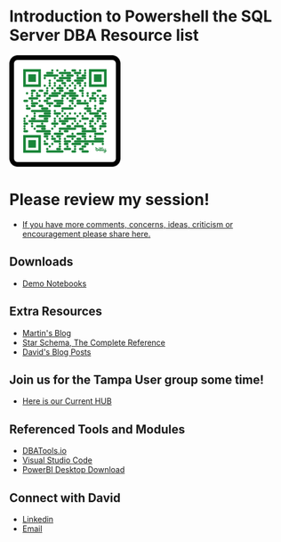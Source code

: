 # Introduction to Powershell the SQL Server DBA Resource list

<img src="./graphics/QR Code.png" alt="QR COde" width="200" height="200"/>


# Please review my session!
- [If you have more comments, concerns, ideas, criticism or encouragement please share here.](https://forms.office.com/r/HQmuRnDQnd)

## Downloads
- [Demo Notebooks](https://github.com/David-Seis/Presentations/tree/main/Intro%20to%20PowerShell%20Automation%20for%20the%20SQL%20Server%20DBA%20(100)/2025-03-07%20-%20SQLSATATL-BI%2BAI-%20Intro%20to%20PS%20Automation%20for%20the%20SQL%20Server%20DBA%20copy/Notebooks)


## Extra Resources
- [Martin's Blog](https://martinschoombee.com/)
- [Star Schema, The Complete Reference](https://www.amazon.com/Schema-Complete-Reference-Christopher-Adamson/dp/0071744320/ref=sr_1_1?crid=507SFYI8LYQE&dib=eyJ2IjoiMSJ9.2M1FhR4SKOOSZWYU54w91Z4uzga7JA44vCmbqWTEr5-QrIxY0FozRx_I4FvPgyaCfdg53DVWAscg8U_f8k0MOYiQnr3qkIF2HGcmvBRt5p4.xHqD6PhZXYEl5BzN_arEoZZP2uV2qK9Eqfnon9cp6xM&dib_tag=se&keywords=star+schema+the+complete+reference&qid=1743613259&sprefix=the+complete+reference+to+the+star+%2Caps%2C113&sr=8-1)
- [David's Blog Posts](https://straightpathsql.com/archives/author/davidseis/)

## Join us for the Tampa User group some time!
- [Here is our Current HUB](https://aka.ms/TFAB)

## Referenced Tools and Modules
- [DBATools.io](https://dbatools.io/commands/)
- [Visual Studio Code](https://code.visualstudio.com/)
- [PowerBI Desktop Download](https://www.microsoft.com/en-us/download/details.aspx?id=58494)

## Connect with David
- [Linkedin](https://www.linkedin.com/in/davidseis/)
- [Email](mailto:david.seis@straightpathsql.com)
